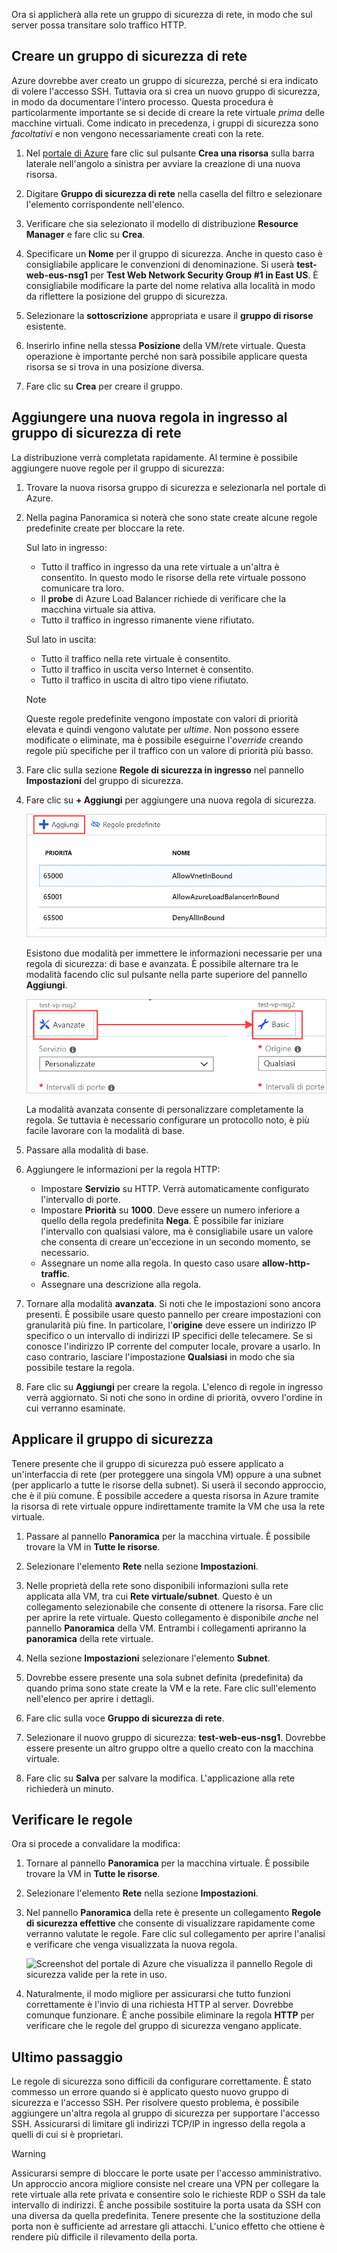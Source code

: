 Ora si applicherà alla rete un gruppo di sicurezza di rete, in modo che sul server possa transitare solo traffico HTTP.

## <a name="create-a-network-security-group"></a>Creare un gruppo di sicurezza di rete

Azure dovrebbe aver creato un gruppo di sicurezza, perché si era indicato di volere l'accesso SSH. Tuttavia ora si crea un nuovo gruppo di sicurezza, in modo da documentare l'intero processo. Questa procedura è particolarmente importante se si decide di creare la rete virtuale _prima_ delle macchine virtuali. Come indicato in precedenza, i gruppi di sicurezza sono _facoltativi_ e non vengono necessariamente creati con la rete.

1. Nel [portale di Azure](https://portal.azure.com?azure-portal=true) fare clic sul pulsante **Crea una risorsa** sulla barra laterale nell'angolo a sinistra per avviare la creazione di una nuova risorsa.

1. Digitare **Gruppo di sicurezza di rete** nella casella del filtro e selezionare l'elemento corrispondente nell'elenco.

1. Verificare che sia selezionato il modello di distribuzione **Resource Manager** e fare clic su **Crea**.

1. Specificare un **Nome** per il gruppo di sicurezza. Anche in questo caso è consigliabile applicare le convenzioni di denominazione. Si userà **test-web-eus-nsg1** per **Test Web Network Security Group #1 in East US**. È consigliabile modificare la parte del nome relativa alla località in modo da riflettere la posizione del gruppo di sicurezza.

1. Selezionare la **sottoscrizione** appropriata e usare il **gruppo di risorse** esistente.

1. Inserirlo infine nella stessa **Posizione** della VM/rete virtuale. Questa operazione è importante perché non sarà possibile applicare questa risorsa se si trova in una posizione diversa.

1. Fare clic su **Crea** per creare il gruppo.

## <a name="add-a-new-inbound-rule-to-our-network-security-group"></a>Aggiungere una nuova regola in ingresso al gruppo di sicurezza di rete

La distribuzione verrà completata rapidamente. Al termine è possibile aggiungere nuove regole per il gruppo di sicurezza:

1. Trovare la nuova risorsa gruppo di sicurezza e selezionarla nel portale di Azure.

1. Nella pagina Panoramica si noterà che sono state create alcune regole predefinite create per bloccare la rete.

    Sul lato in ingresso:

    - Tutto il traffico in ingresso da una rete virtuale a un'altra è consentito. In questo modo le risorse della rete virtuale possono comunicare tra loro.
    - Il **probe** di Azure Load Balancer richiede di verificare che la macchina virtuale sia attiva.
    - Tutto il traffico in ingresso rimanente viene rifiutato.  

    Sul lato in uscita:  
    - Tutto il traffico nella rete virtuale è consentito.
    - Tutto il traffico in uscita verso Internet è consentito.
    - Tutto il traffico in uscita di altro tipo viene rifiutato.

    > [!NOTE]  
    > Queste regole predefinite vengono impostate con valori di priorità elevata e quindi vengono valutate per _ultime_. Non possono essere modificate o eliminate, ma è possibile eseguirne l'_override_ creando regole più specifiche per il traffico con un valore di priorità più basso.

1. Fare clic sulla sezione **Regole di sicurezza in ingresso** nel pannello **Impostazioni** del gruppo di sicurezza.

1. Fare clic su **+ Aggiungi** per aggiungere una nuova regola di sicurezza.

    ![Screenshot del portale di Azure che visualizza le impostazioni delle regole di sicurezza in ingresso con il pulsante Aggiungi evidenziato.](../media/8-add-rule.png)

    Esistono due modalità per immettere le informazioni necessarie per una regola di sicurezza: di base e avanzata. È possibile alternare tra le modalità facendo clic sul pulsante nella parte superiore del pannello **Aggiungi**.

    ![Due screenshot del portale di Azure che visualizzano l'alternanza tra le regole di immissione di base e avanzata con una freccia evidenziata che collega i due stati dell'interruttore.](../media/8-advanced-create-rule.png)

    La modalità avanzata consente di personalizzare completamente la regola. Se tuttavia è necessario configurare un protocollo noto, è più facile lavorare con la modalità di base.

1. Passare alla modalità di base.

1. Aggiungere le informazioni per la regola HTTP:

    - Impostare **Servizio** su HTTP. Verrà automaticamente configurato l'intervallo di porte.
    - Impostare **Priorità** su **1000**. Deve essere un numero inferiore a quello della regola predefinita **Nega**. È possibile far iniziare l'intervallo con qualsiasi valore, ma è consigliabile usare un valore che consenta di creare un'eccezione in un secondo momento, se necessario.
    - Assegnare un nome alla regola. In questo caso usare **allow-http-traffic**.
    - Assegnare una descrizione alla regola.

1. Tornare alla modalità **avanzata**. Si noti che le impostazioni sono ancora presenti. È possibile usare questo pannello per creare impostazioni con granularità più fine. In particolare, l'**origine** deve essere un indirizzo IP specifico o un intervallo di indirizzi IP specifici delle telecamere. Se si conosce l'indirizzo IP corrente del computer locale, provare a usarlo. In caso contrario, lasciare l'impostazione **Qualsiasi** in modo che sia possibile testare la regola.

1. Fare clic su **Aggiungi** per creare la regola. L'elenco di regole in ingresso verrà aggiornato. Si noti che sono in ordine di priorità, ovvero l'ordine in cui verranno esaminate.

## <a name="apply-the-security-group"></a>Applicare il gruppo di sicurezza

Tenere presente che il gruppo di sicurezza può essere applicato a un'interfaccia di rete (per proteggere una singola VM) oppure a una subnet (per applicarlo a tutte le risorse della subnet). Si userà il secondo approccio, che è il più comune. È possibile accedere a questa risorsa in Azure tramite la risorsa di rete virtuale oppure indirettamente tramite la VM che usa la rete virtuale.

1. Passare al pannello **Panoramica** per la macchina virtuale. È possibile trovare la VM in **Tutte le risorse**.

1. Selezionare l'elemento **Rete** nella sezione **Impostazioni**.

1. Nelle proprietà della rete sono disponibili informazioni sulla rete applicata alla VM, tra cui **Rete virtuale/subnet**. Questo è un collegamento selezionabile che consente di ottenere la risorsa. Fare clic per aprire la rete virtuale. Questo collegamento è disponibile _anche_ nel pannello **Panoramica** della VM. Entrambi i collegamenti apriranno la **panoramica** della rete virtuale.

1. Nella sezione **Impostazioni** selezionare l'elemento **Subnet**.

1. Dovrebbe essere presente una sola subnet definita (predefinita) da quando prima sono state create la VM e la rete. Fare clic sull'elemento nell'elenco per aprire i dettagli.

1. Fare clic sulla voce **Gruppo di sicurezza di rete**.

1. Selezionare il nuovo gruppo di sicurezza: **test-web-eus-nsg1**. Dovrebbe essere presente un altro gruppo oltre a quello creato con la macchina virtuale.

1. Fare clic su **Salva** per salvare la modifica. L'applicazione alla rete richiederà un minuto.

## <a name="verify-the-rules"></a>Verificare le regole

Ora si procede a convalidare la modifica:

1. Tornare al pannello **Panoramica** per la macchina virtuale. È possibile trovare la VM in **Tutte le risorse**.

1. Selezionare l'elemento **Rete** nella sezione **Impostazioni**.

1. Nel pannello **Panoramica** della rete è presente un collegamento **Regole di sicurezza effettive** che consente di visualizzare rapidamente come verranno valutate le regole. Fare clic sul collegamento per aprire l'analisi e verificare che venga visualizzata la nuova regola.

    ![Screenshot del portale di Azure che visualizza il pannello Regole di sicurezza valide per la rete in uso.](../media/8-effective-rules.png)

1. Naturalmente, il modo migliore per assicurarsi che tutto funzioni correttamente è l'invio di una richiesta HTTP al server. Dovrebbe comunque funzionare. È anche possibile eliminare la regola **HTTP** per verificare che le regole del gruppo di sicurezza vengano applicate.

## <a name="one-more-thing"></a>Ultimo passaggio

Le regole di sicurezza sono difficili da configurare correttamente. È stato commesso un errore quando si è applicato questo nuovo gruppo di sicurezza e l'accesso SSH. Per risolvere questo problema, è possibile aggiungere un'altra regola al gruppo di sicurezza per supportare l'accesso SSH. Assicurarsi di limitare gli indirizzi TCP/IP in ingresso della regola a quelli di cui si è proprietari.

> [!WARNING]  
> Assicurarsi sempre di bloccare le porte usate per l'accesso amministrativo. Un approccio ancora migliore consiste nel creare una VPN per collegare la rete virtuale alla rete privata e consentire solo le richieste RDP o SSH da tale intervallo di indirizzi. È anche possibile sostituire la porta usata da SSH con una diversa da quella predefinita. Tenere presente che la sostituzione della porta non è sufficiente ad arrestare gli attacchi. L'unico effetto che ottiene è rendere più difficile il rilevamento della porta.